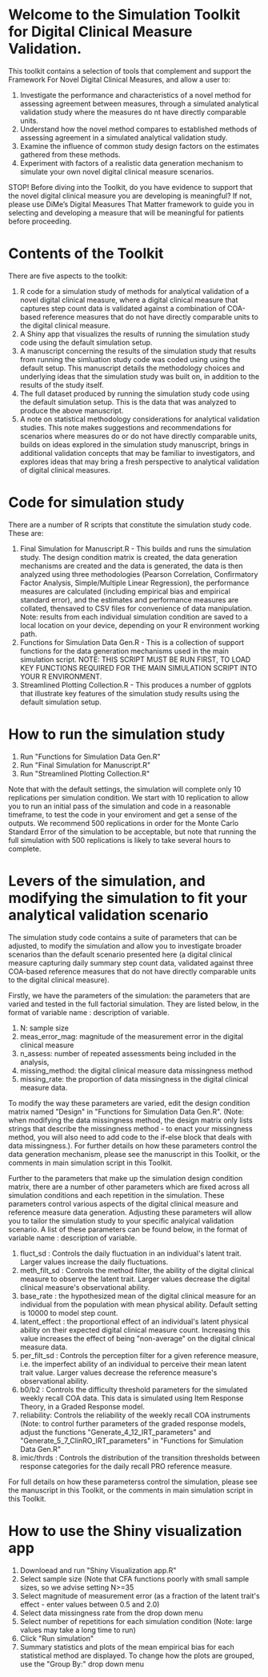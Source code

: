 # Welcome to the Simulation Toolkit for Digital Clinical Measure Validation.

This toolkit contains a selection of tools that complement and support the Framework For Novel Digital Clinical Measures, and allow a user to:

1) Investigate the performance and characteristics of a novel method for assessing agreement between measures, through a simulated analytical validation study where the measures do nt have directly comparable units.
2) Understand how the novel method compares to established methods of assessing agreement in a simulated analytical validation study.
3) Examine the influence of common study design factors on the estimates gathered from these methods.
4) Experiment with factors of a realistic data generation mechanism to simulate your own novel digital clinical measure scenarios.

STOP! Before diving into the Toolkit, do you have evidence to support that the novel digital clinical measure you are developing is meaningful? If not, please use DiMe’s Digital Measures That Matter framework to guide you in selecting and developing a measure that will be meaningful for patients before proceeding.

# Contents of the Toolkit

There are five aspects to the toolkit:

1) R code for a simulation study of methods for analytical validation of a novel digital clinical measure, where a digital clinical measure that captures step count data is validated against a combination of COA-based reference measures that do not have directly comparable units to the digital clinical measure.
2) A Shiny app that visualizes the results of running the simulation study code using the default simulation setup.
3) A manuscript concerning the results of the simulation study that results from running the simluation study code was coded using using the default setup. This manuscript details the methodology choices and underlying ideas that the simulation study was built on, in addition to the results of the study itself.
4) The full dataset produced by running the simulation study code using the default simulation setup. This is the data that was analyzed to produce the above manuscript.
5) A note on statistical methodology considerations for analytical validation studies. This note makes suggestions and recommendations for scenarios where measures do or do not have directly comparable units, builds on ideas explored in the simulation study manuscript, brings in additional validation concepts that may be familiar to investigators, and explores ideas that may bring a fresh perspective to analytical validation of digital clinical measures.

# Code for simulation study

There are a number of R scripts that constitute the simulation study code. These are:

1) Final Simulation for Manuscript.R - This builds and runs the simulation study. The design condition matrix is created, the data generation mechanisms are created and the data is generated, the data is then analyzed using three methodologies (Pearson Correlation, Confirmatory Factor Analysis, Simple/Multiple Linear Regression), the performance measures are calculated (including empirical bias and empirical standard error), and the estimates and performance measures are collated, thensaved to CSV files for convenience of data manipulation. Note: results from each individual simulation condition are saved to a local location on your device, depending on your R environment working path.
2) Functions for Simulation Data Gen.R - This is a collection of support functions for the data generation mechanisms used in the main simulation script. NOTE: THIS SCRIPT MUST BE RUN FIRST, TO LOAD KEY FUNCTIONS REQUIRED FOR THE MAIN SIMULATION SCRIPT INTO YOUR R ENVIRONMENT.
3) Streamlined Plotting Collection.R - This produces a number of ggplots that illustrate key features of the simulation study results using the default simulation setup.

# How to run the simulation study

1) Run "Functions for Simulation Data Gen.R"
2) Run "Final Simulation for Manuscript.R"
3) Run "Streamlined Plotting Collection.R"

Note that with the default settings, the simulation will complete only 10 replications per simulation condition. We start with 10 replication to allow you to run an initial pass of the simulation and code in a reasonable timeframe, to test the code in your enviroment and get a sense of the outputs. We recommend 500 replications in order for the Monte Carlo Standard Error of the simulation to be acceptable, but note that running the full simulation with 500 replications is likely to take several hours to complete.

# Levers of the simulation, and modifying the simulation to fit your analytical validation scenario

The simulation study code contains a suite of parameters that can be adjusted, to modify the simulation and allow you to investigate broader scenarios than the default scenario presented here (a digital clinical measure capturing daily summary step count data, validated against three COA-based reference measures that do not have directly comparable units to the digital clinical measure).

Firstly, we have the parameters of the simulation: the parameters that are varied and tested in the full factorial simulation. They are listed below, in the format of variable name : description of variable. 

1) N: sample size
2) meas_error_mag: magnitude of the measurement error in the digital clinical measure
3) n_assess: number of repeated assessments being included in the analysis,
4) missing_method: the digital clinical measure data missingness method
5) missing_rate: the proportion of data missingness in the digital clinical measure data.

To modify the way these parameters are varied, edit the design condition matrix named "Design" in "Functions for Simulation Data Gen.R". (Note: when modifying the data missingness method, the design matrix only lists strings that describe the missingness method - to enact your missingness method, you will also need to add code to the if-else block that deals with data missingness.). For further details on how these parameters control the data generation mechanism, please see the manuscript in this Toolkit, or the comments in main simulation script in this Toolkit.

Further to the parameters that make up the simulation design condition matrix, there are a number of other parameters which are fixed across all simulation conditions and each repetition in the simulation. These parameters control various aspects of the digital clinical measure and reference measure data generation. Adjusting these parameters will allow you to tailor the simulation study to your specific analyical validation scenario. A list of these parameters can be found below, in the format of variable name : description of variable. 

1) fluct_sd : Controls the daily fluctuation in an individual's latent trait. Larger values increase the daily fluctuations.
2) meth_filt_sd : Controls the method filter, the ability of the digital clinical measure to observe the latent trait. Larger values decrease the digital clinical measure's observational ability.
3) base_rate : the hypothesized mean of the digital clinical measure for an individual from the population with mean physical ability. Default setting is 10000 to model step count.
4) latent_effect : the proportional effect of an individual's latent physical ability on their expected digital clinical measure count. Increasing this value increases the effect of being "non-average" on the digital clinical measure data.
5) per_filt_sd : Controls the perception filter for a given reference measure, i.e. the imperfect ability of an individual to perceive their mean latent trait value. Larger values decrease the reference measure's observational ability.
6) b0/b2 : Controls the difficulty threshold parameters for the simulated weekly recall COA data. This data is simulated using Item Response Theory, in a Graded Response model.
7) reliability: Controls the reliability of the weekly recall COA instruments (Note: to control further parameters of the graded response models, adjust the functions "Generate_4_12_IRT_parameters" and "Generate_5_7_ClinRO_IRT_parameters" in "Functions for Simulation Data Gen.R"
8) imic/thrds : Controls the distribution of the transition thresholds between response categories for the daily recall PRO reference measure.
     
For full details on how these parameterss control the simulation, please see the manuscript in this Toolkit, or the comments in main simulation script in this Toolkit.
    
# How to use the Shiny visualization app

1) Downloead and run "Shiny Visualization app.R"
2) Select sample size (Note that CFA functions poorly with small sample sizes, so we advise setting N>=35
3) Select magnitude of measurement error (as a fraction of the latent trait's effect - enter values between 0.5 and 2.0)
4) Select data missingness rate from the drop down menu
5) Select number of repetitions for each simulation condition (Note: large values may take a long time to run)
6) Click "Run simulation"
7) Summary statistics and plots of the mean empirical bias for each statistical method are displayed. To change how the plots are grouped, use the "Group By:" drop down menu



